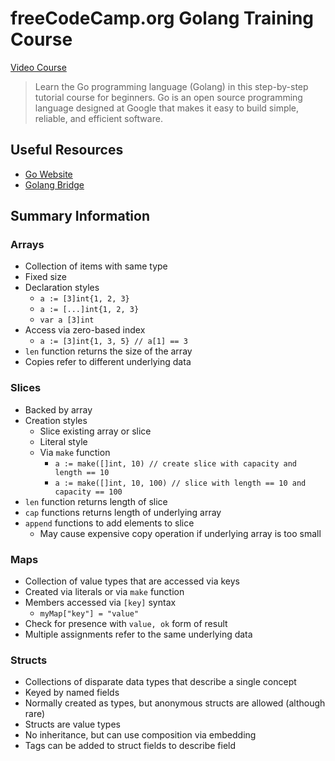 # freeCodeCamp.org Golang Training Course

[Video Course](https://www.youtube.com/watch?v=YS4e4q9oBaU)

> Learn the Go programming language (Golang) in this step-by-step tutorial course for beginners. Go is an open source programming language designed at Google that makes it easy to build simple, reliable, and efficient software.

## Useful Resources

- [Go Website](https://www.golang.org)
- [Golang Bridge](https://golangbridge.org)

## Summary Information

### Arrays

- Collection of items with same type
- Fixed size
- Declaration styles
  - `a := [3]int{1, 2, 3}`
  - `a := [...]int{1, 2, 3}`
  - `var a [3]int`
- Access via zero-based index
  - `a := [3]int{1, 3, 5} // a[1] == 3`
- `len` function returns the size of the array
- Copies refer to different underlying data

### Slices

- Backed by array
- Creation styles
  - Slice existing array or slice
  - Literal style
  - Via `make` function
    - `a := make([]int, 10) // create slice with capacity and length == 10`
    - `a := make([]int, 10, 100) // slice with length == 10 and capacity == 100`
- `len` function returns length of slice
- `cap` functions returns length of underlying array
- `append` functions to add elements to slice
  - May cause expensive copy operation if underlying array is too small

### Maps

- Collection of value types that are accessed via keys
- Created via literals or via `make` function
- Members accessed via `[key]` syntax
  - `myMap["key"] = "value"`
- Check for presence with `value, ok` form of result
- Multiple assignments refer to the same underlying data

### Structs

- Collections of disparate data types that describe a single concept
- Keyed by named fields
- Normally created as types, but anonymous structs are allowed (although rare)
- Structs are value types
- No inheritance, but can use composition via embedding
- Tags can be added to struct fields to describe field